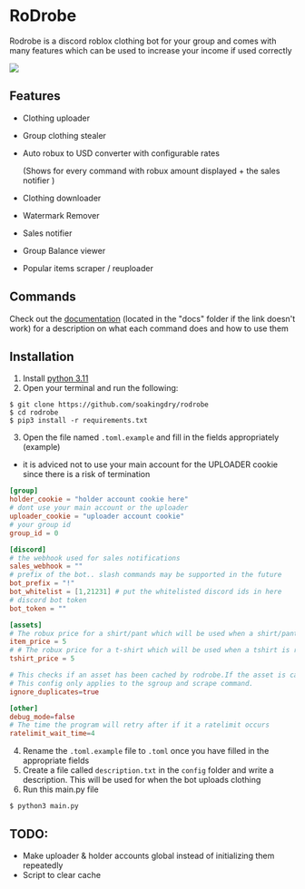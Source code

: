 # RoDrobe 
Rodrobe is a discord roblox clothing bot for your group and  comes with many features which
can be used to increase your income if used correctly

![](https://cdn.discordapp.com/attachments/1154068857879793674/1155502142161956905/image.png)
## Features
  - Clothing uploader 
  - Group clothing stealer
  - Auto robux to USD converter with configurable rates 
     
    (Shows for every command with robux amount displayed + the sales notifier )
  - Clothing downloader
  - Watermark Remover
  - Sales notifier
  - Group Balance viewer
  - Popular items scraper / reuploader

## Commands
Check out the [documentation](https://github.com/soakingdry/rodrobe/tree/main/docs/commands) (located in the "docs" folder if the link doesn't work) for a description on what each command does and how to use them


## Installation
1) Install [python 3.11](https://www.python.org/downloads/release/python-3115/)
2) Open your terminal and run the following:
```console
$ git clone https://github.com/soakingdry/rodrobe
$ cd rodrobe
$ pip3 install -r requirements.txt
```
3) Open the file named `.toml.example` and fill in the fields appropriately (example)
-  it is adviced not to use your main account for the UPLOADER cookie since there is a risk of termination

```toml
[group]
holder_cookie = "holder account cookie here"
# dont use your main account or the uploader
uploader_cookie = "uploader account cookie" 
# your group id
group_id = 0

[discord]
# the webhook used for sales notifications
sales_webhook = ""
# prefix of the bot.. slash commands may be supported in the future
bot_prefix = "!"
bot_whitelist = [1,21231] # put the whitelisted discord ids in here
# discord bot token
bot_token = ""

[assets]
# The robux price for a shirt/pant which will be used when a shirt/pant is republished
item_price = 5
# # The robux price for a t-shirt which will be used when a tshirt is republished
tshirt_price = 5

# This checks if an asset has been cached by rodrobe.If the asset is cached then rodrobe will ignore the asset
# This config only applies to the sgroup and scrape command.
ignore_duplicates=true 

[other]
debug_mode=false
# The time the program will retry after if it a ratelimit occurs
ratelimit_wait_time=4
```
4) Rename the  `.toml.example` file to `.toml` once you have filled in the appropriate fields
5) Create a file called `description.txt` in the `config` folder and write a description. This will be used for when the bot uploads clothing
6) Run this main.py file
```console
$ python3 main.py
```

## TODO:
   - Make uploader & holder accounts global instead of initializing them repeatedly 
   - Script to clear cache